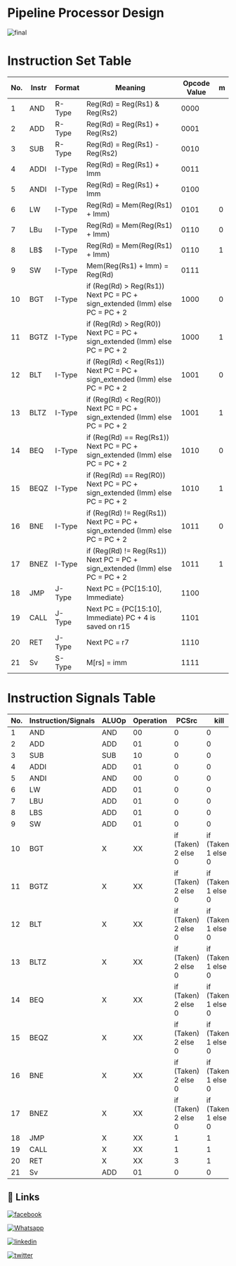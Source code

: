# Pipeline Processor Design

![final](https://github.com/qossayrida/PipelineProcessorDesign/assets/164505468/06ee75ba-6b8a-43a8-9df7-f4c44cb20ea2)


# Instruction Set Table

| No. | Instr | Format | Meaning | Opcode Value | m |
|-----|-------|--------|---------|--------------|---|
| 1   | AND   | R-Type | Reg(Rd) = Reg(Rs1) & Reg(Rs2) | 0000 |   |
| 2   | ADD   | R-Type | Reg(Rd) = Reg(Rs1) + Reg(Rs2) | 0001 |   |
| 3   | SUB   | R-Type | Reg(Rd) = Reg(Rs1) - Reg(Rs2) | 0010 |   |
| 4   | ADDI  | I-Type | Reg(Rd) = Reg(Rs1) + Imm | 0011 |   |
| 5   | ANDI  | I-Type | Reg(Rd) = Reg(Rs1) + Imm | 0100 |   |
| 6   | LW    | I-Type | Reg(Rd) = Mem(Reg(Rs1) + Imm) | 0101 | 0 |
| 7   | LBu   | I-Type | Reg(Rd) = Mem(Reg(Rs1) + Imm) | 0110 | 0 |
| 8   | LB$   | I-Type | Reg(Rd) = Mem(Reg(Rs1) + Imm) | 0110 | 1 |
| 9   | SW    | I-Type | Mem(Reg(Rs1) + Imm) = Reg(Rd) | 0111 |   |
| 10  | BGT   | I-Type | if (Reg(Rd) > Reg(Rs1)) Next PC = PC + sign_extended (Imm) else PC = PC + 2 | 1000 | 0 |
| 11  | BGTZ  | I-Type | if (Reg(Rd) > Reg(R0)) Next PC = PC + sign_extended (Imm) else PC = PC + 2 | 1000 | 1 |
| 12  | BLT   | I-Type | if (Reg(Rd) < Reg(Rs1)) Next PC = PC + sign_extended (Imm) else PC = PC + 2 | 1001 | 0 |
| 13  | BLTZ  | I-Type | if (Reg(Rd) < Reg(R0)) Next PC = PC + sign_extended (Imm) else PC = PC + 2 | 1001 | 1 |
| 14  | BEQ   | I-Type | if (Reg(Rd) == Reg(Rs1)) Next PC = PC + sign_extended (Imm) else PC = PC + 2 | 1010 | 0 |
| 15  | BEQZ  | I-Type | if (Reg(Rd) == Reg(R0)) Next PC = PC + sign_extended (Imm) else PC = PC + 2 | 1010 | 1 |
| 16  | BNE   | I-Type | if (Reg(Rd) != Reg(Rs1)) Next PC = PC + sign_extended (Imm) else PC = PC + 2 | 1011 | 0 |
| 17  | BNEZ  | I-Type | if (Reg(Rd) != Reg(Rs1)) Next PC = PC + sign_extended (Imm) else PC = PC + 2 | 1011 | 1 |
| 18  | JMP   | J-Type | Next PC = {PC[15:10], Immediate} | 1100 |   |
| 19  | CALL  | J-Type | Next PC = {PC[15:10], Immediate} PC + 4 is saved on r15 | 1101 |   |
| 20  | RET   | J-Type | Next PC = r7 | 1110 |   |
| 21  | Sv    | S-Type | M[rs] = imm | 1111 |   | 



# Instruction Signals Table

| No. | Instruction/Signals | ALUOp | Operation | PCSrc | kill|
|-----|---------------------|-------|-----------|-------|-------|
|  1  | AND                 | AND   | 00        | 0  |  0  | 
|  2  | ADD                 | ADD   | 01        | 0  |  0  |      
|  3  | SUB                 | SUB   | 10        | 0  |  0  |       
|  4  | ADDI                | ADD   | 01        | 0  |  0  |        
|  5  | ANDI                | AND   | 00        | 0  |  0  |        
|  6  | LW                  | ADD   | 01        | 0  |  0  |         
|  7  | LBU                 | ADD   | 01        | 0  |  0  |        
|  8  | LBS                 | ADD   | 01        | 0  |  0  |        
|  9  | SW                  | ADD   | 01        | 0  |  0  |        
| 10  | BGT                 | X     | XX        |  if (Taken) 2 else  0  |  if (Taken) 1 else  0  |       
| 11  | BGTZ                | X     | XX        |  if (Taken) 2 else  0  |  if (Taken) 1 else  0  |       
| 12  | BLT                 | X     | XX        |  if (Taken) 2 else  0  |  if (Taken) 1 else  0  |      
| 13  | BLTZ                | X     | XX        |  if (Taken) 2 else  0  |  if (Taken) 1 else  0  |      
| 14  | BEQ                 | X     | XX        |  if (Taken) 2 else  0  |  if (Taken) 1 else  0  |     
| 15  | BEQZ                | X     | XX        |  if (Taken) 2 else  0  |  if (Taken) 1 else  0  |      
| 16  | BNE                 | X     | XX        |  if (Taken) 2 else  0  |  if (Taken) 1 else  0  |      
| 17  | BNEZ                | X     | XX        |  if (Taken) 2 else  0  |  if (Taken) 1 else  0  |      
| 18  | JMP                 | X     | XX        |  1   |  1  |      
| 19  | CALL                | X     | XX        |  1   |  1  |      
| 20  | RET                 | X     | XX        |  3   |  1  |     
| 21  | Sv                  | ADD   | 01        |  0   |  0  |     



## 🔗 Links

[![facebook](https://img.shields.io/badge/facebook-0077B5?style=for-the-badge&logo=facebook&logoColor=white)](https://www.facebook.com/qossay.rida?mibextid=2JQ9oc)

[![Whatsapp](https://img.shields.io/badge/Whatsapp-25D366?style=for-the-badge&logo=Whatsapp&logoColor=white)](https://wa.me/+972598592423)

[![linkedin](https://img.shields.io/badge/linkedin-0077B5?style=for-the-badge&logo=linkedin&logoColor=white)](https://www.linkedin.com/in/qossay-rida-3aa3b81a1?utm_source=share&utm_campaign=share_via&utm_content=profile&utm_medium=android_app )

[![twitter](https://img.shields.io/badge/twitter-1DA1F2?style=for-the-badge&logo=twitter&logoColor=white)](https://twitter.com/qossayrida)
